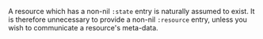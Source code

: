 A resource which has a non-nil `:state` entry is naturally assumed to
exist. It is therefore unnecessary to provide a non-nil `:resource`
entry, unless you wish to communicate a resource's meta-data.
